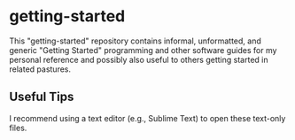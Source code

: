 # getting-started
This "getting-started" repository contains informal, unformatted, and generic "Getting Started" programming and other software guides for my personal reference and possibly also useful to others getting started in related pastures.

## Useful Tips
I recommend using a text editor (e.g., Sublime Text) to open these text-only files.